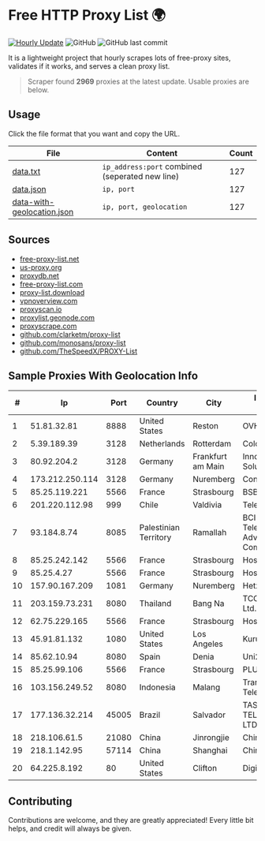 
# Free HTTP Proxy List 🌍

[![Hourly Update](https://github.com/mertguvencli/http-proxy-list/actions/workflows/main.yml/badge.svg?branch=main)](https://github.com/mertguvencli/http-proxy-list/actions/workflows/main.yml)
![GitHub](https://img.shields.io/github/license/mertguvencli/http-proxy-list)
![GitHub last commit](https://img.shields.io/github/last-commit/mertguvencli/http-proxy-list)

It is a lightweight project that hourly scrapes lots of free-proxy sites, validates if it works, and serves a clean proxy list.


> Scraper found **2969** proxies at the latest update. Usable proxies are below.

## Usage

Click the file format that you want and copy the URL.


|File|Content|Count|
|----|-------|-----|
|[data.txt](https://raw.githubusercontent.com/mertguvencli/http-proxy-list/main/proxy-list/data.txt)|`ip_address:port` combined (seperated new line)|127|
|[data.json](https://raw.githubusercontent.com/mertguvencli/http-proxy-list/main/proxy-list/data.json)|`ip, port`|127|
|[data-with-geolocation.json](https://raw.githubusercontent.com/mertguvencli/http-proxy-list/main/proxy-list/data-with-geolocation.json)|`ip, port, geolocation`|127|

## Sources

* [free-proxy-list.net](https://free-proxy-list.net)
* [us-proxy.org](https://www.us-proxy.org)
* [proxydb.net](http://proxydb.net)
* [free-proxy-list.com](https://free-proxy-list.com/?page=&port=&type%5B%5D=http&type%5B%5D=https&up_time=0&search=Search)
* [proxy-list.download](https://www.proxy-list.download/HTTP)
* [vpnoverview.com](https://vpnoverview.com/privacy/anonymous-browsing/free-proxy-servers)
* [proxyscan.io](https://www.proxyscan.io)
* [proxylist.geonode.com](https://proxylist.geonode.com/api/proxy-list?limit=300&page=1&sort_by=lastChecked&sort_type=desc&protocols=http,https)
* [proxyscrape.com](https://api.proxyscrape.com/v2/?request=displayproxies&protocol=http&timeout=10000&country=all&ssl=all&anonymity=all)
* [github.com/clarketm/proxy-list](https://raw.githubusercontent.com/clarketm/proxy-list/master/proxy-list-raw.txt)
* [github.com/monosans/proxy-list](https://raw.githubusercontent.com/monosans/proxy-list/main/proxies/http.txt)
* [github.com/TheSpeedX/PROXY-List](https://raw.githubusercontent.com/TheSpeedX/PROXY-List/master/http.txt)


## Sample Proxies With Geolocation Info

|#|Ip|Port|Country|City|Internet Service Provider|
|-|--|----|-------|----|-------------------------|
|1|51.81.32.81|8888|United States|Reston|OVH SAS|
|2|5.39.189.39|3128|Netherlands|Rotterdam|ColoCenter b.v.|
|3|80.92.204.2|3128|Germany|Frankfurt am Main|Innovation IT Solutions LTD|
|4|173.212.250.114|3128|Germany|Nuremberg|Contabo GmbH|
|5|85.25.119.221|5566|France|Strasbourg|BSB-SERVICE|
|6|201.220.112.98|999|Chile|Valdivia|Telefonica del Sur S.A.|
|7|93.184.8.74|8085|Palestinian Territory|Ramallah|BCI Telecommunication & Advanced Technology Company|
|8|85.25.242.142|5566|France|Strasbourg|Host Europe GmbH|
|9|85.25.4.27|5566|France|Strasbourg|Host Europe GmbH|
|10|157.90.167.209|1081|Germany|Nuremberg|Hetzner Online GmbH|
|11|203.159.73.231|8080|Thailand|Bang Na|TCC Technology Co., Ltd.|
|12|62.75.229.165|5566|France|Strasbourg|Host Europe GmbH|
|13|45.91.81.132|1080|United States|Los Angeles|Kurun Cloud Inc|
|14|85.62.10.94|8080|Spain|Denia|Uni2 1|
|15|85.25.99.106|5566|France|Strasbourg|PLUSSERVER|
|16|103.156.249.52|8080|Indonesia|Malang|Trans Media Telekomunikasi|
|17|177.136.32.214|45005|Brazil|Salvador|TASCOM TELECOMUNICAÔÔES LTDA|
|18|218.106.61.5|21080|China|Jinrongjie|China Unicom CncNet|
|19|218.1.142.95|57114|China|Shanghai|China Telecom|
|20|64.225.8.192|80|United States|Clifton|DigitalOcean, LLC|



## Contributing

Contributions are welcome, and they are greatly appreciated! Every
little bit helps, and credit will always be given.

